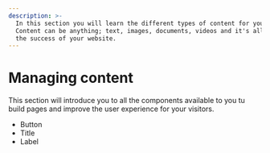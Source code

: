 ```yaml
---
description: >-
  In this section you will learn the different types of content for your website.
  Content can be anything; text, images, documents, videos and it's all vital to
  the success of your website.
---
```


# Managing content

This section will introduce you to all the components available to you tu build pages and improve the user experience for your visitors.

* Button
* Title
* Label
